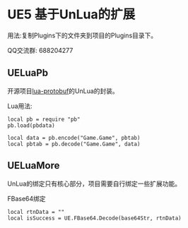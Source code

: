 # UE5 基于UnLua的扩展

用法:复制Plugins下的文件夹到项目的Plugins目录下。

QQ交流群: 688204277

## UELuaPb

开源项目[lua-protobuf](https://github.com/starwing/lua-protobuf)的UnLua的封装。

Lua用法:

```
local pb = require "pb"
pb.load(pbdata)

local data = pb.encode("Game.Game", pbtab)
local pbtab = pb.decode("Game.Game", data)
```

## UELuaMore

UnLua的绑定只有核心部分，项目需要自行绑定一些扩展功能。

FBase64绑定

```
local rtnData = ""
local isSuccess = UE.FBase64.Decode(base64Str, rtnData)
```